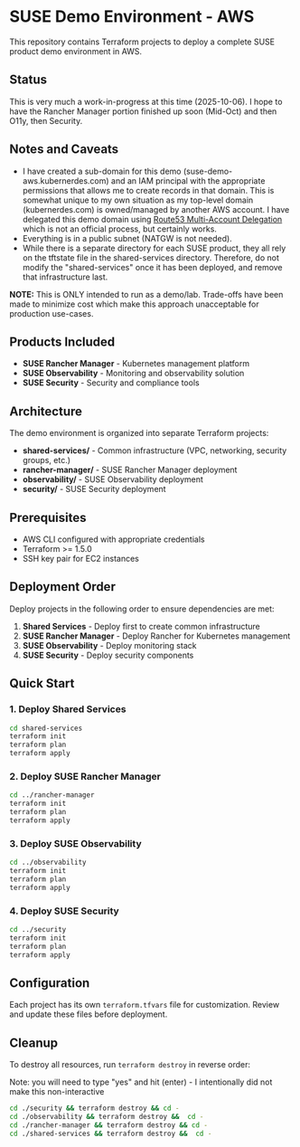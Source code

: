 # SUSE Demo Environment - AWS

This repository contains Terraform projects to deploy a complete SUSE product demo environment in AWS.

## Status
This is very much a work-in-progress at this time (2025-10-06).  I hope to have the Rancher Manager portion finished up soon (Mid-Oct) and then O11y, then Security.

## Notes and Caveats 

* I have created a sub-domain for this demo (suse-demo-aws.kubernerdes.com) and an IAM principal with the appropriate permissions that allows me to create records in that domain.  This is somewhat unique to my own situation as my top-level domain (kubernerdes.com) is owned/managed by another AWS account.  I have delegated this demo domain using [Route53 Multi-Account Delegation](https://github.com/cloudxabide/route53_multi_account_delegation) which is not an official process, but certainly works.
* Everything is in a public subnet (NATGW is not needed).
* While there is a separate directory for each SUSE product, they all rely on the tftstate file in the shared-services directory.  Therefore, do not modify the "shared-services" once it has been deployed, and remove that infrastructure last.

**NOTE:** This is ONLY intended to run as a demo/lab. Trade-offs have been made to minimize cost which make this approach unacceptable for production use-cases.


## Products Included

- **SUSE Rancher Manager** - Kubernetes management platform
- **SUSE Observability** - Monitoring and observability solution
- **SUSE Security** - Security and compliance tools

## Architecture

The demo environment is organized into separate Terraform projects:

- **shared-services/** - Common infrastructure (VPC, networking, security groups, etc.)
- **rancher-manager/** - SUSE Rancher Manager deployment
- **observability/** - SUSE Observability deployment
- **security/** - SUSE Security deployment

## Prerequisites

- AWS CLI configured with appropriate credentials
- Terraform >= 1.5.0
- SSH key pair for EC2 instances

## Deployment Order

Deploy projects in the following order to ensure dependencies are met:

1. **Shared Services** - Deploy first to create common infrastructure
2. **SUSE Rancher Manager** - Deploy Rancher for Kubernetes management
3. **SUSE Observability** - Deploy monitoring stack
4. **SUSE Security** - Deploy security components

## Quick Start

### 1. Deploy Shared Services

```bash
cd shared-services
terraform init
terraform plan
terraform apply
```

### 2. Deploy SUSE Rancher Manager

```bash
cd ../rancher-manager
terraform init
terraform plan
terraform apply
```

### 3. Deploy SUSE Observability

```bash
cd ../observability
terraform init
terraform plan
terraform apply
```

### 4. Deploy SUSE Security

```bash
cd ../security
terraform init
terraform plan
terraform apply
```

## Configuration

Each project has its own `terraform.tfvars` file for customization. Review and update these files before deployment.

## Cleanup

To destroy all resources, run `terraform destroy` in reverse order:

Note: you will need to type "yes" and hit (enter) - I intentionally did not make this non-interactive
```bash
cd ./security && terraform destroy && cd -
cd ./observability && terraform destroy &&  cd -
cd ./rancher-manager && terraform destroy && cd -
cd ./shared-services && terraform destroy &&  cd -
```
